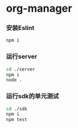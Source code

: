 # org-manager

### 安装Eslint
```bash
npm i
```

### 运行server
```bash
cd ./server
npm i
node .
```

### 运行sdk的单元测试
```bash
cd ./sdk
npm i
npm test
```
